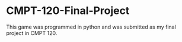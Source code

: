 # CMPT-120-Final-Project
This game was programmed in python and was submitted as my final project in CMPT 120.

